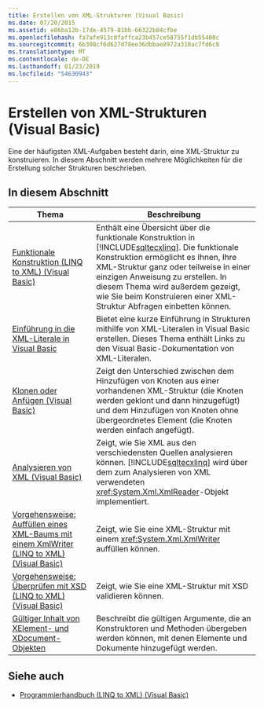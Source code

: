 ```yaml
---
title: Erstellen von XML-Strukturen (Visual Basic)
ms.date: 07/20/2015
ms.assetid: e86ba12b-17de-4579-81bb-66322b84cfbe
ms.openlocfilehash: fa7afe913c0faffca23b457ce58755f1db55400c
ms.sourcegitcommit: 6b308cf6d627d78ee36dbbae8972a310ac7fd6c8
ms.translationtype: MT
ms.contentlocale: de-DE
ms.lasthandoff: 01/23/2019
ms.locfileid: "54630943"
---
```

# <a name="creating-xml-trees-visual-basic"></a>Erstellen von XML-Strukturen (Visual Basic)
Eine der häufigsten XML-Aufgaben besteht darin, eine XML-Struktur zu konstruieren. In diesem Abschnitt werden mehrere Möglichkeiten für die Erstellung solcher Strukturen beschrieben.  
  
## <a name="in-this-section"></a>In diesem Abschnitt  
  
|Thema|Beschreibung|  
|-----------|-----------------|  
|[Funktionale Konstruktion (LINQ to XML) (Visual Basic)](../../../../visual-basic/programming-guide/concepts/linq/functional-construction-linq-to-xml.md)|Enthält eine Übersicht über die funktionale Konstruktion in [!INCLUDE[sqltecxlinq](~/includes/sqltecxlinq-md.md)]. Die funktionale Konstruktion ermöglicht es Ihnen, Ihre XML-Struktur ganz oder teilweise in einer einzigen Anweisung zu erstellen. In diesem Thema wird außerdem gezeigt, wie Sie beim Konstruieren einer XML-Struktur Abfragen einbetten können.|  
|[Einführung in die XML-Literale in Visual Basic](../../../../visual-basic/programming-guide/concepts/linq/introduction-to-xml-literals.md)|Bietet eine kurze Einführung in Strukturen mithilfe von XML-Literalen in Visual Basic erstellen. Dieses Thema enthält Links zu den Visual Basic-Dokumentation von XML-Literalen.|  
|[Klonen oder Anfügen (Visual Basic)](../../../../visual-basic/programming-guide/concepts/linq/cloning-vs-attaching.md)|Zeigt den Unterschied zwischen dem Hinzufügen von Knoten aus einer vorhandenen XML-Struktur (die Knoten werden geklont und dann hinzugefügt) und dem Hinzufügen von Knoten ohne übergeordnetes Element (die Knoten werden einfach angefügt).|  
|[Analysieren von XML (Visual Basic)](../../../../visual-basic/programming-guide/concepts/linq/parsing-xml.md)|Zeigt, wie Sie XML aus den verschiedensten Quellen analysieren können. [!INCLUDE[sqltecxlinq](~/includes/sqltecxlinq-md.md)] wird über dem zum Analysieren von XML verwendeten <xref:System.Xml.XmlReader>-Objekt implementiert.|  
|[Vorgehensweise: Auffüllen eines XML-Baums mit einem XmlWriter (LINQ to XML) (Visual Basic)](../../../../visual-basic/programming-guide/concepts/linq/how-to-populate-an-xml-tree-with-an-xmlwriter-linq-to-xml.md)|Zeigt, wie Sie eine XML-Struktur mit einem <xref:System.Xml.XmlWriter> auffüllen können.|  
|[Vorgehensweise: Überprüfen mit XSD (LINQ to XML) (Visual Basic)](../../../../visual-basic/programming-guide/concepts/linq/how-to-validate-using-xsd-linq-to-xml.md)|Zeigt, wie Sie eine XML-Struktur mit XSD validieren können.|  
|[Gültiger Inhalt von XElement- und XDocument-Objekten](../../../../visual-basic/programming-guide/concepts/linq/valid-content-of-xelement-and-xdocument-objects.md)|Beschreibt die gültigen Argumente, die an Konstruktoren und Methoden übergeben werden können, mit denen Elemente und Dokumente hinzugefügt werden.|  
  
## <a name="see-also"></a>Siehe auch
- [Programmierhandbuch (LINQ to XML) (Visual Basic)](../../../../visual-basic/programming-guide/concepts/linq/programming-guide-linq-to-xml.md)
